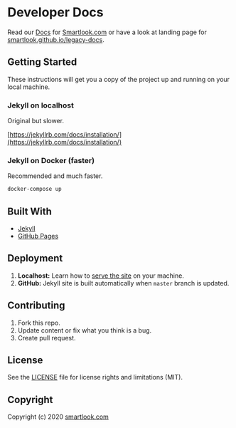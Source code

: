 # Developer Docs

Read our [Docs](https://smartlook.github.io/legacy-docs/docs/) for [Smartlook.com](https://www.smartlook.com/) or have a look at landing page for [smartlook.github.io/legacy-docs](https://smartlook.github.io/legacy-docs/).

## Getting Started

These instructions will get you a copy of the project up and running on your local machine.

### Jekyll on localhost

Original but slower.

[https://jekyllrb.com/docs/installation/](https://jekyllrb.com/docs/installation/)

### Jekyll on Docker (faster)

Recommended and much faster.

```sh
docker-compose up
```

## Built With

* [Jekyll](https://jekyllrb.com/)
* [GitHub Pages](https://pages.github.com/)

## Deployment

1. **Localhost:** Learn how to [serve the site](https://jekyllrb.com/tutorials/using-jekyll-with-bundler/#serve-the-site) on your machine.
2. **GitHub:** Jekyll site is built automatically when `master` branch is updated.

## Contributing

1. Fork this repo.
2. Update content or fix what you think is a bug.
3. Create pull request.

## License

See the [LICENSE](LICENSE.md) file for license rights and limitations (MIT).

## Copyright

Copyright (c) 2020 [smartlook.com](https://www.smartlook.com/)
